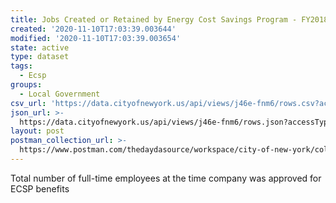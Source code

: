 ```yaml
---
title: Jobs Created or Retained by Energy Cost Savings Program - FY2018
created: '2020-11-10T17:03:39.003644'
modified: '2020-11-10T17:03:39.003654'
state: active
type: dataset
tags:
  - Ecsp
groups:
  - Local Government
csv_url: 'https://data.cityofnewyork.us/api/views/j46e-fnm6/rows.csv?accessType=DOWNLOAD'
json_url: >-
  https://data.cityofnewyork.us/api/views/j46e-fnm6/rows.json?accessType=DOWNLOAD
layout: post
postman_collection_url: >-
  https://www.postman.com/thedaydasource/workspace/city-of-new-york/collection/15909983-e8f23fb3-3f82-40d3-b66d-8ab58851c580
---
```

Total number of full-time employees at the time company was approved for ECSP benefits
